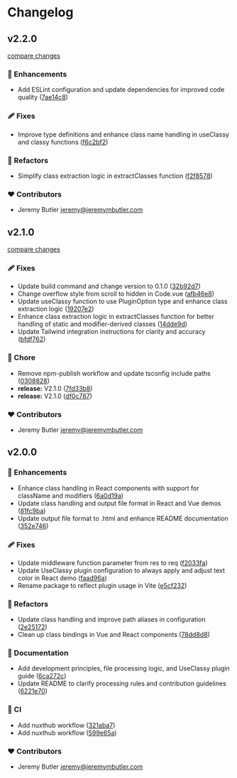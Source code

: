 # Changelog

## v2.2.0

[compare changes](https://github.com/jrmybtlr/useclassy/compare/v2.1.0...v2.2.0)

### 🚀 Enhancements

- Add ESLint configuration and update dependencies for improved code quality ([7ae14c8](https://github.com/jrmybtlr/useclassy/commit/7ae14c8))

### 🩹 Fixes

- Improve type definitions and enhance class name handling in useClassy and classy functions ([f6c2bf2](https://github.com/jrmybtlr/useclassy/commit/f6c2bf2))

### 💅 Refactors

- Simplify class extraction logic in extractClasses function ([f2f8578](https://github.com/jrmybtlr/useclassy/commit/f2f8578))

### ❤️ Contributors

- Jeremy Butler <jeremy@jeremymbutler.com>

## v2.1.0

[compare changes](https://github.com/jrmybtlr/useclassy/compare/v2.0.0...v2.1.0)

### 🩹 Fixes

- Update build command and change version to 0.1.0 ([32b92d7](https://github.com/jrmybtlr/useclassy/commit/32b92d7))
- Change overflow style from scroll to hidden in Code.vue ([afb46e8](https://github.com/jrmybtlr/useclassy/commit/afb46e8))
- Update useClassy function to use PluginOption type and enhance class extraction logic ([19207e2](https://github.com/jrmybtlr/useclassy/commit/19207e2))
- Enhance class extraction logic in extractClasses function for better handling of static and modifier-derived classes ([14dde9d](https://github.com/jrmybtlr/useclassy/commit/14dde9d))
- Update Tailwind integration instructions for clarity and accuracy ([bfdf762](https://github.com/jrmybtlr/useclassy/commit/bfdf762))

### 🏡 Chore

- Remove npm-publish workflow and update tsconfig include paths ([0308828](https://github.com/jrmybtlr/useclassy/commit/0308828))
- **release:** V2.1.0 ([7fd33b8](https://github.com/jrmybtlr/useclassy/commit/7fd33b8))
- **release:** V2.1.0 ([df0c787](https://github.com/jrmybtlr/useclassy/commit/df0c787))

### ❤️ Contributors

- Jeremy Butler <jeremy@jeremymbutler.com>

## v2.0.0

### 🚀 Enhancements

- Enhance class handling in React components with support for className and modifiers ([6a0d19a](https://github.com/jrmybtlr/useclassy/commit/6a0d19a))
- Update class handling and output file format in React and Vue demos ([81fc9ba](https://github.com/jrmybtlr/useclassy/commit/81fc9ba))
- Update output file format to .html and enhance README documentation ([352e746](https://github.com/jrmybtlr/useclassy/commit/352e746))

### 🩹 Fixes

- Update middleware function parameter from res to req ([f2033fa](https://github.com/jrmybtlr/useclassy/commit/f2033fa))
- Update UseClassy plugin configuration to always apply and adjust text color in React demo ([faad96a](https://github.com/jrmybtlr/useclassy/commit/faad96a))
- Rename package to reflect plugin usage in Vite ([e5cf232](https://github.com/jrmybtlr/useclassy/commit/e5cf232))

### 💅 Refactors

- Update class handling and improve path aliases in configuration ([2e25172](https://github.com/jrmybtlr/useclassy/commit/2e25172))
- Clean up class bindings in Vue and React components ([78dd8d8](https://github.com/jrmybtlr/useclassy/commit/78dd8d8))

### 📖 Documentation

- Add development principles, file processing logic, and UseClassy plugin guide ([6ca272c](https://github.com/jrmybtlr/useclassy/commit/6ca272c))
- Update README to clarify processing rules and contribution guidelines ([6221e70](https://github.com/jrmybtlr/useclassy/commit/6221e70))

### 🤖 CI

- Add nuxthub workflow ([321aba7](https://github.com/jrmybtlr/useclassy/commit/321aba7))
- Add nuxthub workflow ([599e65a](https://github.com/jrmybtlr/useclassy/commit/599e65a))

### ❤️ Contributors

- Jeremy Butler <jeremy@jeremymbutler.com>

